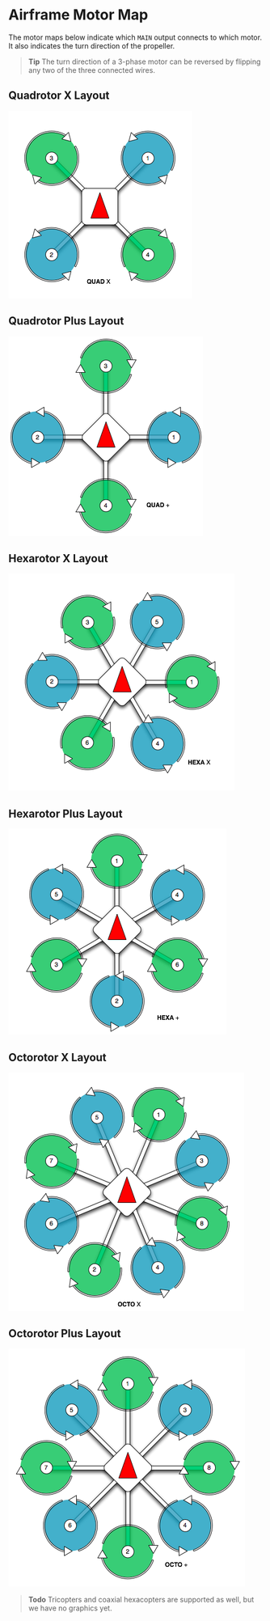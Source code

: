 # Airframe Motor Map

The motor maps below indicate which `MAIN` output connects to which motor. It also indicates the turn direction of the propeller.

> **Tip** The turn direction of a 3-phase motor can be reversed by flipping any two of the three connected wires.

## Quadrotor X Layout

![Quadrotor X Layout](../../assets/motor_map/quadrotor_x_assignment.png)

## Quadrotor Plus Layout

![Quadrotor Plus Layout](../../assets/motor_map/quadrotor_plus_assignment.png)

## Hexarotor X Layout

![Hexarotor X Layout](../../assets/motor_map/hexarotor_x_assignment.png)

## Hexarotor Plus Layout

![Hexarotor Plus Layout](../../assets/motor_map/hexarotor_plus_assignment.png)

## Octorotor X Layout

![Octorotor X Layout](../../assets/motor_map/octorotor_x_assignment.png)

## Octorotor Plus Layout

![Octorotor Plus Layout](../../assets/motor_map/octorotor_plus_assignment.png)

> **Todo** Tricopters and coaxial hexacopters are supported as well, but we have no graphics yet.
